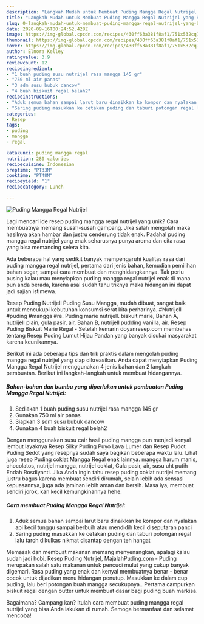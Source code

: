 ```yaml
---
description: "Langkah Mudah untuk Membuat Puding Mangga Regal Nutrijel yang Bisa Manjain Lidah"
title: "Langkah Mudah untuk Membuat Puding Mangga Regal Nutrijel yang Bisa Manjain Lidah"
slug: 0-langkah-mudah-untuk-membuat-puding-mangga-regal-nutrijel-yang-bisa-manjain-lidah
date: 2020-09-16T00:24:52.428Z
image: https://img-global.cpcdn.com/recipes/430ff63a381f8af1/751x532cq70/puding-mangga-regal-nutrijel-foto-resep-utama.jpg
thumbnail: https://img-global.cpcdn.com/recipes/430ff63a381f8af1/751x532cq70/puding-mangga-regal-nutrijel-foto-resep-utama.jpg
cover: https://img-global.cpcdn.com/recipes/430ff63a381f8af1/751x532cq70/puding-mangga-regal-nutrijel-foto-resep-utama.jpg
author: Elnora Kelley
ratingvalue: 3.9
reviewcount: 12
recipeingredient:
- "1 buah puding susu nutrijel rasa mangga 145 gr"
- "750 ml air panas"
- "3 sdm susu bubuk dancow"
- "4 buah biskuit regal belah2"
recipeinstructions:
- "Aduk semua bahan sampai larut baru dinaikkan ke kompor dan nyalakan api kecil tunggu sampai berbuih atau mendidih kecil diseputaran panci"
- "Saring puding masukkan ke cetakan puding dan taburi potongan regal lalu taroh dikulkas nikmat disantap dengan teh hangat"
categories:
- Resep
tags:
- puding
- mangga
- regal

katakunci: puding mangga regal 
nutrition: 280 calories
recipecuisine: Indonesian
preptime: "PT33M"
cooktime: "PT48M"
recipeyield: "1"
recipecategory: Lunch

---
```



![Puding Mangga Regal Nutrijel](https://img-global.cpcdn.com/recipes/430ff63a381f8af1/751x532cq70/puding-mangga-regal-nutrijel-foto-resep-utama.jpg)

Lagi mencari ide resep puding mangga regal nutrijel yang unik? Cara membuatnya memang susah-susah gampang. Jika salah mengolah maka hasilnya akan hambar dan justru cenderung tidak enak. Padahal puding mangga regal nutrijel yang enak seharusnya punya aroma dan cita rasa yang bisa memancing selera kita.

Ada beberapa hal yang sedikit banyak mempengaruhi kualitas rasa dari puding mangga regal nutrijel, pertama dari jenis bahan, kemudian pemilihan bahan segar, sampai cara membuat dan menghidangkannya. Tak perlu pusing kalau mau menyiapkan puding mangga regal nutrijel enak di mana pun anda berada, karena asal sudah tahu triknya maka hidangan ini dapat jadi sajian istimewa.

Resep Puding Nutrijell Puding Susu Mangga, mudah dibuat, sangat baik untuk mencukupi kebutuhan konsumsi serat kita perharinya. #Nutrijell #puding #mangga #re. Puding marie nutrijell. biskuit marie, Bahan A, nutrijell plain, gula pasir, air, Bahan B, nutrijell pudding vanilla, air. Resep Puding Biskuit Marie Regal - Setelah kemarin doyanresep.com membahas tentang Resep Puding Lumut Hijau Pandan yang banyak disukai masyarakat karena keunikannya.


Berikut ini ada beberapa tips dan trik praktis dalam mengolah puding mangga regal nutrijel yang siap dikreasikan. Anda dapat menyiapkan Puding Mangga Regal Nutrijel menggunakan 4 jenis bahan dan 2 langkah pembuatan. Berikut ini langkah-langkah untuk membuat hidangannya.

<!--inarticleads1-->

##### Bahan-bahan dan bumbu yang diperlukan untuk pembuatan Puding Mangga Regal Nutrijel:

1. Sediakan 1 buah puding susu nutrijel rasa mangga 145 gr
1. Gunakan 750 ml air panas
1. Siapkan 3 sdm susu bubuk dancow
1. Gunakan 4 buah biskuit regal belah2


Dengan menggunakan susu cair hasil puding mangga pun menjadi kenyal lembut layaknya Resep Silky Puding Puyo Lava Lumer dan Resep Pudot Puding Sedot yang resepnya sudah saya bagikan beberapa waktu lalu. Lihat juga resep Puding coklat Mangga Regal enak lainnya. mangga harum manis, chocolatos, nutrijel mangga, nutrijel coklat, Gula pasir, air, susu uht putih Endah Rosdiyanti. Jika Anda ingin tahu resep puding coklat nutrijel memang justru bagus karena membuat sendiri dirumah, selain lebih ada sensasi kepuasannya, juga ada jaminan lebih aman dan bersih. Masa iya, membuat sendiri jorok, kan kecil kemungkinannya hehe. 

<!--inarticleads2-->

##### Cara membuat Puding Mangga Regal Nutrijel:

1. Aduk semua bahan sampai larut baru dinaikkan ke kompor dan nyalakan api kecil tunggu sampai berbuih atau mendidih kecil diseputaran panci
1. Saring puding masukkan ke cetakan puding dan taburi potongan regal lalu taroh dikulkas nikmat disantap dengan teh hangat


Memasak dan membuat makanan memang menyenangkan, apalagi kalau sudah jadi hobi. Resep Puding Nutrijel, MajalahPuding.com - Puding merupakan salah satu makanan untuk pencuci mulut yang cukup banyak digemari. Rasa puding yang enak dan kenyal membuatnya benar - benar cocok untuk dijadikan menu hidangan penutup. Masukkan ke dalam cup puding, lalu beri potongan buah mangga secukupnya.. Pertama campurkan biskuit regal dengan butter untuk membuat dasar bagi puding buah markisa. 

Bagaimana? Gampang kan? Itulah cara membuat puding mangga regal nutrijel yang bisa Anda lakukan di rumah. Semoga bermanfaat dan selamat mencoba!
